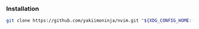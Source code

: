 ### Installation
```sh
git clone https://github.com/yakiimoninja/nvim.git "${XDG_CONFIG_HOME:-$HOME/.config}"/nvim
```
